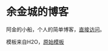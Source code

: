 # 余金城的博客

阿金的小船，个人的简单博客，[直接访问](https://www.yujincheng.net/)。

模板来自H2O，[原始模板](https://github.com/kaeyleo/jekyll-theme-H2O)